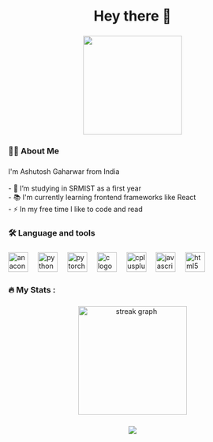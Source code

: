 <h1 align="center">Hey there 👋</h1>

###

<div align="center">
  <img height="200" src="https://imgs.search.brave.com/4Y5rd2Tpf-xtNKOCF8oPGIhkHQkoV5Q9Vva23Nei8H4/rs:fit:860:0:0/g:ce/aHR0cHM6Ly9tZWRp/YTEuZ2lwaHkuY29t/L21lZGlhL1dzNlQ1/UE43d0h2M2NZOHh5/OC8yMDAuZ2lmP2Np/ZD03OTBiNzYxMTk5/YTYzZjRtcnVnajNm/bmFpeWN4dzJzbnV6/aHRsODNma2gybXJt/cWcmZXA9djFfZ2lm/c19zZWFyY2gmcmlk/PTIwMC5naWYmY3Q9/Zw.gif"  />
</div>

###

<h3 align="left">👩‍💻  About Me</h3>

###

<p align="left">I'm Ashutosh Gaharwar from India<br><br>- 🔭 I’m studying in SRMIST as a first year<br>- 📚 I'm currently learning frontend frameworks like React<br>- ⚡ In my free time I like to code and read</p>

###

<h3 align="left">🛠 Language and tools</h3>

###

<div align="left">
  <img src="https://cdn.jsdelivr.net/gh/devicons/devicon/icons/anaconda/anaconda-original.svg" height="40" alt="anaconda logo"  />
  <img width="12" />
  <img src="https://cdn.jsdelivr.net/gh/devicons/devicon/icons/python/python-original.svg" height="40" alt="python logo"  />
  <img width="12" />
  <img src="https://cdn.jsdelivr.net/gh/devicons/devicon/icons/pytorch/pytorch-original.svg" height="40" alt="pytorch logo"  />
  <img width="12" />
  <img src="https://cdn.jsdelivr.net/gh/devicons/devicon/icons/c/c-original.svg" height="40" alt="c logo"  />
  <img width="12" />
  <img src="https://cdn.jsdelivr.net/gh/devicons/devicon/icons/cplusplus/cplusplus-original.svg" height="40" alt="cplusplus logo"  />
  <img width="12" />
  <img src="https://cdn.jsdelivr.net/gh/devicons/devicon/icons/javascript/javascript-original.svg" height="40" alt="javascript logo"  />
  <img width="12" />
  <img src="https://cdn.jsdelivr.net/gh/devicons/devicon/icons/html5/html5-original.svg" height="40" alt="html5 logo"  />
</div>

###

<h3 align="left">🔥   My Stats :</h3>

###

<div align="center">
  <img src="https://streak-stats.demolab.com?user=anonymous-2005&locale=en&mode=daily&theme=dark&hide_border=false&border_radius=5&order=3" height="220" alt="streak graph"  />
</div>

###

<div align="center">
  <img src="https://visitor-badge.laobi.icu/badge?page_id=anonymous-2005.anonymous-2005&"  />
</div>

###
